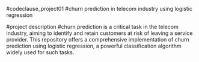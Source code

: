 #codeclause_project01
#churn prediction in telecom industry using logistic regression

#project description
#churn prediction is a critical task in the telecom industry, aiming to identify and retain customers at risk of leaving a service provider. This repository offers a comprehensive implementation of churn prediction using logistic regression, a powerful classification algorithm widely used for such tasks.